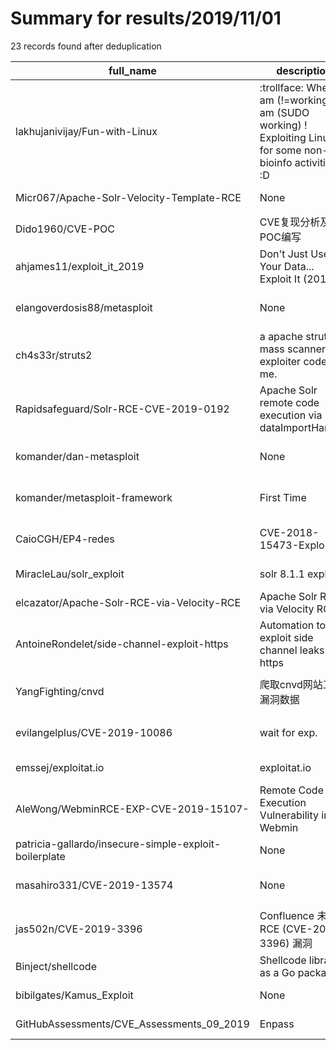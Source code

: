 
# Summary for results/2019/11/01
    
23 records found after deduplication

| full_name | description | html_url | matched_list | matched_count | pushed_at | size | stargazers_count | language | forks_count | vul_ids |
|-------------------------------------------------------|--------------------------------------------------------------------------------------------------------------|--------------------------------------------------------------------------|-------------------------------------------|-----------------|---------------------------|--------|--------------------|------------|---------------|--------------------|
| lakhujanivijay/Fun-with-Linux | :trollface: When I am (!=working), I am (SUDO working) ! Exploiting Linux for some non-bioinfo activities :D | https://github.com/lakhujanivijay/Fun-with-Linux | ['exploit'] | 1 | 2019-11-01 06:44:17+00:00 | 1336 | 0 | Shell | 0 | [] |
| Micr067/Apache-Solr-Velocity-Template-RCE | None | https://github.com/Micr067/Apache-Solr-Velocity-Template-RCE | ['rce'] | 1 | 2019-11-01 04:01:07+00:00 | 0 | 0 | | 0 | [] |
| Dido1960/CVE-POC | CVE复现分析及POC编写 | https://github.com/Dido1960/CVE-POC | ['cve poc'] | 1 | 2019-11-01 15:55:35+00:00 | 3 | 1 | Python | 1 | [] |
| ahjames11/exploit_it_2019 | Don't Just Use Your Data... Exploit It (2019) | https://github.com/ahjames11/exploit_it_2019 | ['exploit'] | 1 | 2019-11-01 16:17:42+00:00 | 248 | 0 | CSS | 0 | [] |
| elangoverdosis88/metasploit | None | https://github.com/elangoverdosis88/metasploit | ['metasploit module OR payload'] | 1 | 2019-11-01 15:25:58+00:00 | 4 | 0 | Shell | 0 | [] |
| ch4s33r/struts2 | a apache struts2 mass scanner and exploiter coded by me. | https://github.com/ch4s33r/struts2 | ['exploit'] | 1 | 2019-11-01 14:48:47+00:00 | 0 | 1 | | 0 | [] |
| Rapidsafeguard/Solr-RCE-CVE-2019-0192 | Apache Solr remote code execution via dataImportHandler | https://github.com/Rapidsafeguard/Solr-RCE-CVE-2019-0192 | ['cve-2', 'rce', 'remote code execution'] | 3 | 2019-11-01 13:58:26+00:00 | 4 | 4 | Python | 3 | ['CVE-2019-0192'] |
| komander/dan-metasploit | None | https://github.com/komander/dan-metasploit | ['metasploit module OR payload'] | 1 | 2019-11-01 14:08:14+00:00 | 294808 | 2 | Ruby | 0 | [] |
| komander/metasploit-framework | First Time | https://github.com/komander/metasploit-framework | ['metasploit module OR payload'] | 1 | 2019-11-01 10:32:48+00:00 | 0 | 0 | | 0 | [] |
| CaioCGH/EP4-redes | CVE-2018-15473-Exploit | https://github.com/CaioCGH/EP4-redes | ['exploit'] | 1 | 2019-11-01 06:48:19+00:00 | 7 | 0 | Python | 0 | ['CVE-2018-15473'] |
| MiracleLau/solr_exploit | solr 8.1.1 exploit | https://github.com/MiracleLau/solr_exploit | ['exploit'] | 1 | 2019-11-01 06:40:58+00:00 | 1 | 0 | Go | 0 | [] |
| elcazator/Apache-Solr-RCE-via-Velocity-RCE | Apache Solr RCE via Velocity RCE | https://github.com/elcazator/Apache-Solr-RCE-via-Velocity-RCE | ['rce'] | 1 | 2019-11-01 03:47:17+00:00 | 1 | 0 | Python | 0 | [] |
| AntoineRondelet/side-channel-exploit-https | Automation tool to exploit side channel leaks over https | https://github.com/AntoineRondelet/side-channel-exploit-https | ['exploit'] | 1 | 2019-11-01 14:16:55+00:00 | 54813 | 1 | TeX | 2 | [] |
| YangFighting/cnvd | 爬取cnvd网站工控漏洞数据 | https://github.com/YangFighting/cnvd | ['cnvd-c OR cnvd-2 OR cnnvd-2'] | 1 | 2019-11-01 03:55:06+00:00 | 10 | 1 | Python | 1 | [] |
| evilangelplus/CVE-2019-10086 | wait for exp. | https://github.com/evilangelplus/CVE-2019-10086 | ['cve-2'] | 1 | 2019-11-01 02:36:18+00:00 | 0 | 0 | | 0 | ['CVE-2019-10086'] |
| emssej/exploitat.io | exploitat.io | https://github.com/emssej/exploitat.io | ['exploit'] | 1 | 2019-11-01 21:10:28+00:00 | 361 | 0 | JavaScript | 0 | [] |
| AleWong/WebminRCE-EXP-CVE-2019-15107- | Remote Code Execution Vulnerability in Webmin | https://github.com/AleWong/WebminRCE-EXP-CVE-2019-15107- | ['cve-2', 'rce', 'remote code execution'] | 3 | 2019-11-01 07:16:09+00:00 | 346 | 3 | Python | 3 | ['CVE-2019-15107'] |
| patricia-gallardo/insecure-simple-exploit-boilerplate | None | https://github.com/patricia-gallardo/insecure-simple-exploit-boilerplate | ['exploit'] | 1 | 2019-11-01 10:19:23+00:00 | 8 | 0 | C | 2 | [] |
| masahiro331/CVE-2019-13574 | None | https://github.com/masahiro331/CVE-2019-13574 | ['cve-2'] | 1 | 2019-11-01 15:33:30+00:00 | 1 | 2 | Ruby | 1 | ['CVE-2019-13574'] |
| jas502n/CVE-2019-3396 | Confluence 未授权 RCE (CVE-2019-3396) 漏洞 | https://github.com/jas502n/CVE-2019-3396 | ['cve-2', 'rce'] | 2 | 2019-11-01 14:33:21+00:00 | 2887 | 126 | Python | 56 | ['CVE-2019-3396'] |
| Binject/shellcode | Shellcode library as a Go package | https://github.com/Binject/shellcode | ['shellcode'] | 1 | 2019-11-01 08:49:26+00:00 | 53 | 54 | Go | 12 | [] |
| bibilgates/Kamus_Exploit | None | https://github.com/bibilgates/Kamus_Exploit | ['exploit'] | 1 | 2019-11-01 20:48:30+00:00 | 53 | 0 | Perl | 1 | [] |
| GitHubAssessments/CVE_Assessments_09_2019 | Enpass | https://github.com/GitHubAssessments/CVE_Assessments_09_2019 | ['cve-2'] | 1 | 2019-11-01 19:17:37+00:00 | 6 | 0 | | 0 | [] |
